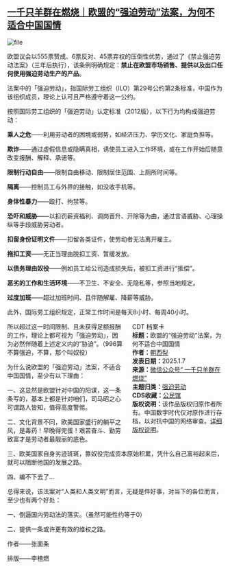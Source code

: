 <!--1736252826000-->
[一千只羊群在燃烧｜欧盟的“强迫劳动”法案，为何不适合中国国情](https://chinadigitaltimes.net/chinese/714738.html)
------

<p><img decoding="async" src="https://chinadigitaltimes.net/chinese/files/2025/01/image-1736252529214.png" alt="file"></p><p>欧盟议会以555票赞成、6票反对、45票弃权的压倒性优势，通过了《禁止强迫劳动法案》（三年后执行），该条例明确规定：<strong>禁止在欧盟市场销售、提供以及出口任何使用强迫劳动生产的产品</strong>。</p><p>法案中的「强迫劳动」，指国际劳工组织（ILO）第29号公约第2条标准，中国作为该组织成员，理论上认可且严格遵守着这一公约。</p><p>按照国际劳工组织的「强迫劳动」认定标准（2012版），以下行为均构成强迫劳动：</p><p><strong>乘人之危</strong>——利用劳动者的困境或弱势，如经济压力、学历文化、家庭负担等。</p><p><strong>欺诈</strong>——通过虚假信息或隐瞒真相，诱使员工进入工作环境，或在工作开始后随意改变报酬、解释、承诺等。</p><p><strong>限制行动自由</strong>——限制自由移动、限制居住范围、上厕所时间等。</p><p><strong>隔离</strong>——控制员工与外界的接触，如没收手机等。</p><p><strong>身体性暴力</strong>——殴打、拘禁等。</p><p><strong>恐吓和威胁</strong>——以扣罚薪资福利、调岗晋升、开除等为由，通过言语威胁、心理操纵等手段威胁劳动者。</p><p><strong>扣留身份证明文件</strong>——扣留各类证件，使劳动者无法离开雇主。</p><p><strong>拖扣工资</strong>——无正当理由脱扣工资、暂缓发放。</p><p><strong>以债务理由奴役</strong>——例如员工给公司造成损失后，被扣工资进行“抵偿”。</p><p><strong>恶劣的工作和生活环境</strong>——不卫生、不安全、无隐私等，参照当地规定。</p><p><strong>过度加班</strong>——超过加班时间、且伴随解雇、降薪等威胁。</p><p>此外，国际劳工组织规定，正常工作时间是每天8小时、每周40小时。</p><div style="width:42%;float:right;padding-left:20px;"><div class="su-spoiler su-spoiler-style-fancy su-spoiler-icon-chevron-circle" data-scroll-offset="0" data-anchor-in-url="no"><div class="su-spoiler-title" tabindex="0" role="button"><span class="su-spoiler-icon"></span>CDT 档案卡</div><div class="su-spoiler-content su-u-clearfix su-u-trim"><strong>标题：</strong>欧盟的“强迫劳动”法案，为何不适合中国国情<br><strong>作者：</strong><a href="https://chinadigitaltimes.net/space/一千只羊群在燃烧" target="_blank">朝西梨</a><br><strong>发表日期：</strong>2025.1.7<br><strong>来源：</strong><a href="https://web.archive.org/web/*/https://mp.weixin.qq.com/s/dyN5MyzPkeGvtfJ7-aOqBg" target="_blank">微信公众号“ 一千只羊群在燃烧”</a><br><strong>主题归类：</strong><a href="https://chinadigitaltimes.net/space/强迫劳动" target="_blank">强迫劳动</a><br><strong>CDS收藏：</strong><a href="https://chinadigitaltimes.net/space/%E5%85%AC%E6%B0%91%E9%A6%86" target="_blank" rel="noopener">公民馆</a><br><strong>版权说明：</strong>该作品版权归原作者所有。中国数字时代仅对原作进行存档，以对抗中国的网络审查。<a href="https://chinadigitaltimes.net/chinese/copyright">详细版权说明</a>。</div></div></div><p>所以超过这一时间限制、且未获得足额报酬的工作，理论上都可视为「强迫劳动」，因为必然伴随着上述定义内的“胁迫”。（996算不算强迫，不算，那个叫奴役）</p><p>为什么说欧盟的「强迫劳动」法案，不适合中国国情，至少有以下理由：</p><p>一、这显然是欧盟针对中国的阳谋，这一条条写的，基本上都是针对咱们，司马昭之心可谓路人皆知，值得高度警惕。</p><p>二、文化背景不同，欧美国家盛行的躺平之风，是毒药！早晚得完蛋！艰苦奋斗、勤劳致富才是劳动者最靓丽的底色。</p><p>三、欧美国家自身劣迹斑斑，靠奴役完成资本原始积累，凭什么自己富裕起来后，就可以阻断他国的发展之路。</p><p>四、编不下去了…</p><p>总得来说，该法案对“人类和人类文明”而言，无疑是件好事，对当下的各位而言，至少也有两个好处：</p><p>一、倒逼国内劳动法的落实。（虽然可能性约等于0）</p><p>二、提供一条或许更有效的维权之路。</p><p>作者——张面条</p><p>排版——李楂燃</p><div class="addtoany_share_save_container addtoany_content addtoany_content_bottom"><div class="a2a_kit a2a_kit_size_32 addtoany_list" data-a2a-url="https://chinadigitaltimes.net/chinese/714738.html" data-a2a-title="一千只羊群在燃烧｜欧盟的“强迫劳动”法案，为何不适合中国国情"><a class="a2a_button_facebook" href="https://www.addtoany.com/add_to/facebook?linkurl=https%3A%2F%2Fchinadigitaltimes.net%2Fchinese%2F714738.html&amp;linkname=%E4%B8%80%E5%8D%83%E5%8F%AA%E7%BE%8A%E7%BE%A4%E5%9C%A8%E7%87%83%E7%83%A7%EF%BD%9C%E6%AC%A7%E7%9B%9F%E7%9A%84%E2%80%9C%E5%BC%BA%E8%BF%AB%E5%8A%B3%E5%8A%A8%E2%80%9D%E6%B3%95%E6%A1%88%EF%BC%8C%E4%B8%BA%E4%BD%95%E4%B8%8D%E9%80%82%E5%90%88%E4%B8%AD%E5%9B%BD%E5%9B%BD%E6%83%85" title="Facebook" rel="nofollow noopener" target="_blank"></a><a class="a2a_button_twitter" href="https://www.addtoany.com/add_to/twitter?linkurl=https%3A%2F%2Fchinadigitaltimes.net%2Fchinese%2F714738.html&amp;linkname=%E4%B8%80%E5%8D%83%E5%8F%AA%E7%BE%8A%E7%BE%A4%E5%9C%A8%E7%87%83%E7%83%A7%EF%BD%9C%E6%AC%A7%E7%9B%9F%E7%9A%84%E2%80%9C%E5%BC%BA%E8%BF%AB%E5%8A%B3%E5%8A%A8%E2%80%9D%E6%B3%95%E6%A1%88%EF%BC%8C%E4%B8%BA%E4%BD%95%E4%B8%8D%E9%80%82%E5%90%88%E4%B8%AD%E5%9B%BD%E5%9B%BD%E6%83%85" title="Twitter" rel="nofollow noopener" target="_blank"></a><a class="a2a_button_telegram" href="https://www.addtoany.com/add_to/telegram?linkurl=https%3A%2F%2Fchinadigitaltimes.net%2Fchinese%2F714738.html&amp;linkname=%E4%B8%80%E5%8D%83%E5%8F%AA%E7%BE%8A%E7%BE%A4%E5%9C%A8%E7%87%83%E7%83%A7%EF%BD%9C%E6%AC%A7%E7%9B%9F%E7%9A%84%E2%80%9C%E5%BC%BA%E8%BF%AB%E5%8A%B3%E5%8A%A8%E2%80%9D%E6%B3%95%E6%A1%88%EF%BC%8C%E4%B8%BA%E4%BD%95%E4%B8%8D%E9%80%82%E5%90%88%E4%B8%AD%E5%9B%BD%E5%9B%BD%E6%83%85" title="Telegram" rel="nofollow noopener" target="_blank"></a><a class="a2a_button_reddit" href="https://www.addtoany.com/add_to/reddit?linkurl=https%3A%2F%2Fchinadigitaltimes.net%2Fchinese%2F714738.html&amp;linkname=%E4%B8%80%E5%8D%83%E5%8F%AA%E7%BE%8A%E7%BE%A4%E5%9C%A8%E7%87%83%E7%83%A7%EF%BD%9C%E6%AC%A7%E7%9B%9F%E7%9A%84%E2%80%9C%E5%BC%BA%E8%BF%AB%E5%8A%B3%E5%8A%A8%E2%80%9D%E6%B3%95%E6%A1%88%EF%BC%8C%E4%B8%BA%E4%BD%95%E4%B8%8D%E9%80%82%E5%90%88%E4%B8%AD%E5%9B%BD%E5%9B%BD%E6%83%85" title="Reddit" rel="nofollow noopener" target="_blank"></a><a class="a2a_button_whatsapp" href="https://www.addtoany.com/add_to/whatsapp?linkurl=https%3A%2F%2Fchinadigitaltimes.net%2Fchinese%2F714738.html&amp;linkname=%E4%B8%80%E5%8D%83%E5%8F%AA%E7%BE%8A%E7%BE%A4%E5%9C%A8%E7%87%83%E7%83%A7%EF%BD%9C%E6%AC%A7%E7%9B%9F%E7%9A%84%E2%80%9C%E5%BC%BA%E8%BF%AB%E5%8A%B3%E5%8A%A8%E2%80%9D%E6%B3%95%E6%A1%88%EF%BC%8C%E4%B8%BA%E4%BD%95%E4%B8%8D%E9%80%82%E5%90%88%E4%B8%AD%E5%9B%BD%E5%9B%BD%E6%83%85" title="WhatsApp" rel="nofollow noopener" target="_blank"></a><a class="a2a_button_email" href="https://www.addtoany.com/add_to/email?linkurl=https%3A%2F%2Fchinadigitaltimes.net%2Fchinese%2F714738.html&amp;linkname=%E4%B8%80%E5%8D%83%E5%8F%AA%E7%BE%8A%E7%BE%A4%E5%9C%A8%E7%87%83%E7%83%A7%EF%BD%9C%E6%AC%A7%E7%9B%9F%E7%9A%84%E2%80%9C%E5%BC%BA%E8%BF%AB%E5%8A%B3%E5%8A%A8%E2%80%9D%E6%B3%95%E6%A1%88%EF%BC%8C%E4%B8%BA%E4%BD%95%E4%B8%8D%E9%80%82%E5%90%88%E4%B8%AD%E5%9B%BD%E5%9B%BD%E6%83%85" title="Email" rel="nofollow noopener" target="_blank"></a><a class="a2a_button_copy_link" href="https://www.addtoany.com/add_to/copy_link?linkurl=https%3A%2F%2Fchinadigitaltimes.net%2Fchinese%2F714738.html&amp;linkname=%E4%B8%80%E5%8D%83%E5%8F%AA%E7%BE%8A%E7%BE%A4%E5%9C%A8%E7%87%83%E7%83%A7%EF%BD%9C%E6%AC%A7%E7%9B%9F%E7%9A%84%E2%80%9C%E5%BC%BA%E8%BF%AB%E5%8A%B3%E5%8A%A8%E2%80%9D%E6%B3%95%E6%A1%88%EF%BC%8C%E4%B8%BA%E4%BD%95%E4%B8%8D%E9%80%82%E5%90%88%E4%B8%AD%E5%9B%BD%E5%9B%BD%E6%83%85" title="Copy Link" rel="nofollow noopener" target="_blank"></a><a class="a2a_dd addtoany_share_save addtoany_share" href="https://www.addtoany.com/share"></a></div></div>
